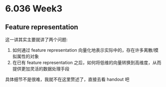 # 6.036 Week3

## Feature representation

这一讲其实主要就讲了两个问题:

1. 如何通过 feature representation 向量化地表示实际中的，存在许多离散/模拟属性的对象
2. 在已有 feature representation 之后，如何将低维的向量转换到高维度，从而提供更加灵活的数据处理手段

具体细节不是很难，我就不在这里赘述了，直接去看 handout 吧
